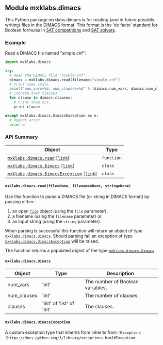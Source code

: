 ## <a name="mxklabs.dimacs">Module mxklabs.dimacs
This Python package mxklabs.dimacs is for reading (and in future possibly writing) files in the [DIMACS](http://people.sc.fsu.edu/~jburkardt/data/cnf/cnf.html) format. This format is the 'de facto' standard for Boolean formulas in [SAT competitions](http://www.satcompetition.org/) and [SAT solvers](http://www.satlive.org/solvers/).

### Example

Read a DIMACS file named "simple.cnf":
```python
import mxklabs.dimacs

try:
  # Read the DIMACS file "simple.cnf".
  dimacs = mxklabs.dimacs.read(filename="simple.cnf")
  # Print some stats.
  print("num_vars=%d, num_clauses=%d" % (dimacs.num_vars, dimacs.num_clauses))
  # Iterate over clauses.
  for clause in dimacs.clauses:
    # Print them out.
    print clause

except mxklabs.dimacs.DimacsException as e:
  # Report error.
  print e  
```
### API Summary

| Object | Type |
|---|---|
| [`mxklabs.dimacs.read`](#mxklabs.dimacs.read) [[`link`](#mxklabs.dimacs.read)] | `function` |
| [`mxklabs.dimacs.Dimacs`](#mxklabs.dimacs.Dimacs) [[`link`](#mxklabs.dimacs.Dimacs)] | `class` | 
| [`mxklabs.dimacs.DimacsException`](#mxklabs.dimacs.DimacsException) [[`link`](#mxklabs.dimacs.DimacsException)]| `class` |

#### <a name="mxklabs.dimacs.read"></a> `mxklabs.dimacs.read(file=None, filename=None, string=None)`

Use this function to parse a DIMACS file (or string in DIMACS format) by passing either:

1. an open [`file`](https://docs.python.org/2/library/stdtypes.html#file-objects) object (using the `file` parameter), 
2. a filename (using the `filename` parameter) or
3. an input string (using the `string` parameter).

When parsing is successful this function will return an object of type [`mxklabs.dimacs.Dimacs`](#mxklabs.dimacs.Dimacs). Should parsing fail an exception of type [`mxklabs.dimacs.DimacsException`](#mxklabs.dimacs.DimacsException) will be raised.

The function returns a populated object of the type [`mxklabs.dimacs.Dimacs`](#mxklabs.dimacs.Dimacs).

#### <a name="mxklabs.dimacs.Dimacs"></a> `mxklabs.dimacs.Dimacs`

| Object | Type | Description |
|---|---|---|
| num_vars | 'int' | The number of Boolean variables. |
| num_clauses | 'int' | The number of clauses. |
| clauses | 'list' of 'list' of 'int' | The clauses. | 

#### <a name="mxklabs.dimacs.DimacsException"></a> `mxklabs.dimacs.DimacsException`

A custom exception type that inherits from inherits from `[Exception](https://docs.python.org/3/library/exceptions.html#Exception`.


